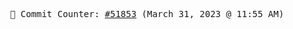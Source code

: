<p align="center">
    <samp>
        📮 Commit Counter: <a href="https://github.com/Javascript-void0/Javascript-void0/commits/main">#51853</a> (March 31, 2023 @ 11:55 AM)
    </samp>
</p>